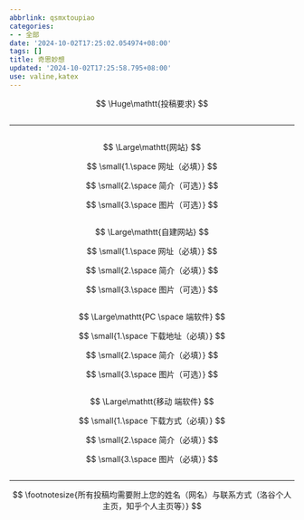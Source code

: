```yaml
---
abbrlink: qsmxtoupiao
categories:
- - 全部
date: '2024-10-02T17:25:02.054974+08:00'
tags: []
title: 奇思妙想
updated: '2024-10-02T17:25:58.795+08:00'
use: valine,katex
---
```

$$
\Huge\mathtt{投稿要求}
$$

![]()

---

![]()

$$
\Large\mathtt{网站}
$$

$$
\small{1.\space 网址（必填）}
$$

$$
\small{2.\space 简介（可选）}
$$

$$
\small{3.\space 图片（可选）}
$$

![]()

$$
\Large\mathtt{自建网站}
$$

$$
\small{1.\space 网址（必填）}
$$

$$
\small{2.\space 简介（必填）}
$$

$$
\small{3.\space 图片（可选）}
$$

![]()

$$
\Large\mathtt{PC \space 端软件}
$$

$$
\small{1.\space 下载地址（必填）}
$$

$$
\small{2.\space 简介（必填）}
$$

$$
\small{3.\space 图片（可选）}
$$

![]()

$$
\Large\mathtt{移动 端软件}
$$

$$
\small{1.\space 下载方式（必填）}
$$

$$
\small{2.\space 简介（必填）}
$$

$$
\small{3.\space 图片（必填）}
$$

![]()

---

$$
\footnotesize{所有投稿均需要附上您的姓名（网名）与联系方式（洛谷个人主页，知乎个人主页等）}
$$

